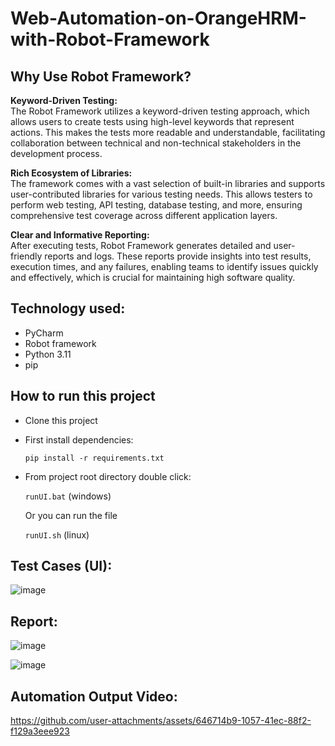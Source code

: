 # Web-Automation-on-OrangeHRM-with-Robot-Framework

## Why Use Robot Framework?

**Keyword-Driven Testing:**  
The Robot Framework utilizes a keyword-driven testing approach, which allows users to create tests using high-level keywords that represent actions. This makes the tests more readable and understandable, facilitating collaboration between technical and non-technical stakeholders in the development process.

**Rich Ecosystem of Libraries:**  
The framework comes with a vast selection of built-in libraries and supports user-contributed libraries for various testing needs. This allows testers to perform web testing, API testing, database testing, and more, ensuring comprehensive test coverage across different application layers.

**Clear and Informative Reporting:**  
After executing tests, Robot Framework generates detailed and user-friendly reports and logs. These reports provide insights into test results, execution times, and any failures, enabling teams to identify issues quickly and effectively, which is crucial for maintaining high software quality.

## Technology used:
- PyCharm
- Robot framework
- Python 3.11
- pip

## How to run this project

- Clone this project
- First install dependencies:

  ```pip install -r requirements.txt```

- From project root directory double click:

  ```runUI.bat``` (windows)
  
  Or you can run the file

  ```runUI.sh``` (linux)

## Test Cases (UI):

![image](https://github.com/user-attachments/assets/0c5fb087-c010-4f6e-8a24-bcfd359f56e6)

## Report:

![image](https://github.com/user-attachments/assets/96efa04d-6429-4786-9531-865622c86134)

![image](https://github.com/user-attachments/assets/16c895b7-7158-46c1-92a8-b9c42277f719)

## Automation Output Video:

https://github.com/user-attachments/assets/646714b9-1057-41ec-88f2-f129a3eee923

